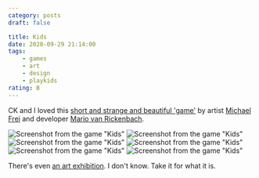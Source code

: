 ```yaml
---
category: posts
draft: false

title: Kids
date: 2020-09-29 21:14:00
tags:
    - games
    - art
    - design
    - playkids
rating: B
---
```


CK and I loved this [short and strange and beautiful 'game'](https://playkids.ch/) by artist [Michael Frei](https://www.michaelfrei.io/) and developer [Mario van Rickenbach](https://www.michaelfrei.io/).

![Screenshot from the game "Kids"](/misc/k/kids/IMG_3524.PNG)
![Screenshot from the game "Kids"](/misc/k/kids/IMG_3526.PNG)
![Screenshot from the game "Kids"](/misc/k/kids/IMG_3521.PNG)
![Screenshot from the game "Kids"](/misc/k/kids/IMG_0124.PNG)
![Screenshot from the game "Kids"](/misc/k/kids/IMG_0121.PNG)
![Screenshot from the game "Kids"](/misc/k/kids/IMG_0123.PNG)

There's even [an art exhibition](https://playkids.ch/presskit/). I don't know. Take it for what it is.
